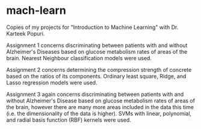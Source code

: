 # mach-learn
Copies of my projects for "Introduction to Machine Learning" with Dr. Karteek Popuri.

Assignment 1 concerns discriminating between patients with and without Alzheimer's Diseases based on glucose metabolism
rates of areas of the brain. Nearest Neighbour classification models were used.

Assignment 2 concerns determining the compression strength of concrete based on the ratios of its components. Ordinary least square,
Ridge, and Lasso regression models were used.

Assignment 3 again concerns discriminating between patients with and without Alzheimer's Disease based on glucose metabolism
rates of areas of the brain, however there are many more areas included in the data this time (i.e. the dimensionality of the data
is higher). SVMs with linear, polynomial, and radial basis function (RBF) kernels were used.
